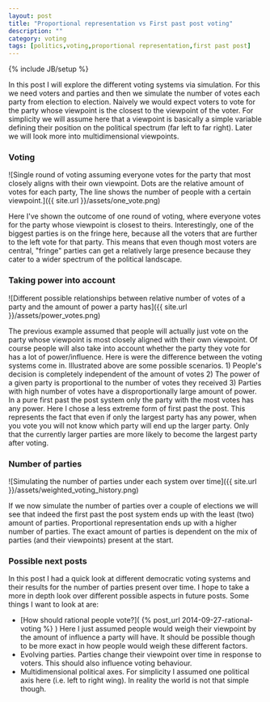 ```yaml
---
layout: post
title: "Proportional representation vs First past post voting"
description: ""
category: voting
tags: [politics,voting,proportional representation,first past post]
---
```

{% include JB/setup %}

In this post I will explore the different voting systems via simulation. For this we need voters and parties and then we simulate the number of votes each party from election to election. Naively we would expect voters to vote for the party whose viewpoint is the closest to the viewpoint of the voter. For simplicity we will assume here that a viewpoint is basically a simple variable defining their position on the political spectrum (far left to far right). Later we will look more into multidimensional viewpoints.

### Voting

![Single round of voting assuming everyone votes for the party that most closely aligns with their own viewpoint. Dots are the relative amount of votes for each party, The line shows the number of people with a certain viewpoint.]({{ site.url }}/assets/one_vote.png)

Here I've shown the outcome of one round of voting, where everyone votes for the party whose viewpoint is closest to theirs. Interestingly, one of the biggest parties is on the fringe here, because all the voters that are further to the left vote for that party. This means that even though most voters are central, "fringe" parties can get a relatively large presence because they cater to a wider spectrum of the political landscape.

### Taking power into account

![Different possible relationships between relative number of votes of a party and the amount of power a party has]({{ site.url }}/assets/power_votes.png)

The previous example assumed that people will actually just vote on the party whose viewpoint is most closely aligned with their own viewpoint. Of course people will also take into account whether the party they vote for has a lot of power/influence. Here is were the difference between the voting systems come in. Illustrated above are some possible scenarios. 1) People's decision is completely independent of the amount of votes 2) The power of a given party is proportional to the number of votes they received 3) Parties with high number of votes have a disproportionally large amount of power. In a pure first past the post system only the party with the most votes has any power. Here I chose a less extreme form of first past the post. This represents the fact that even if only the largest party has any power, when you vote you will not know which party will end up the larger party. Only that the currently larger parties are more likely to become the largest party after voting. 

### Number of parties

![Simulating the number of parties under each system over time]({{ site.url }}/assets/weighted_voting_history.png)

If we now simulate the number of parties over a couple of elections we will see that indeed the first past the post system ends up with the least (two) amount of parties. Proportional representation ends up with a higher number of parties. The exact amount of parties is dependent on the mix of parties (and their viewpoints) present at the start.

### Possible next posts

In this post I had a quick look at different democratic voting systems and their results for the number of parties present over time. I hope to take a more in depth look over different possible aspects in future posts. Some things I want to look at are:

- [How should rational people vote?]( {% post_url 2014-09-27-rational-voting %} ) Here I just assumed people would weigh their viewpoint by the amount of influence a party will have. It should be possible though to be more exact in how people would weigh these different factors.
- Evolving parties. Parties change their viewpoint over time in response to voters. This should also influence voting behaviour.
- Multidimensional political axes. For simplicity I assumed one political axis here (i.e. left to right wing). In reality the world is not that simple though.


